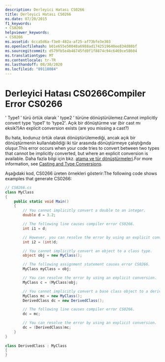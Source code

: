 ```yaml
---
description: Derleyici Hatası CS0266
title: Derleyici Hatası CS0266
ms.date: 07/20/2015
f1_keywords:
- CS0266
helpviewer_keywords:
- CS0266
ms.assetid: 6cca5d6a-f3e0-482a-af25-af73bfe3e303
ms.openlocfilehash: b01e655e58048a6988ad1742519640ee834d88bf
ms.sourcegitcommit: d579fb5e4b46745fd0f1f8874c94c6469ce58604
ms.translationtype: MT
ms.contentlocale: tr-TR
ms.lasthandoff: 08/30/2020
ms.locfileid: "89118084"
---
```

# <a name="compiler-error-cs0266"></a><span data-ttu-id="d1fa1-103">Derleyici Hatası CS0266</span><span class="sxs-lookup"><span data-stu-id="d1fa1-103">Compiler Error CS0266</span></span>

<span data-ttu-id="d1fa1-104">' Type1 ' türü örtük olarak ' type2 ' türüne dönüştürülemez.</span><span class="sxs-lookup"><span data-stu-id="d1fa1-104">Cannot implicitly convert type 'type1' to 'type2'.</span></span> <span data-ttu-id="d1fa1-105">Açık bir dönüştürme var (bir cast mı eksik?)</span><span class="sxs-lookup"><span data-stu-id="d1fa1-105">An explicit conversion exists (are you missing a cast?)</span></span>

 <span data-ttu-id="d1fa1-106">Bu hata, kodunuz örtük olarak dönüştürülemediği, ancak açık bir dönüştürmenin kullanılabildiği iki tür arasında dönüştürmeye çalıştığında oluşur.</span><span class="sxs-lookup"><span data-stu-id="d1fa1-106">This error occurs when your code tries to convert between two types that cannot be implicitly converted, but where an explicit conversion is available.</span></span> <span data-ttu-id="d1fa1-107">Daha fazla bilgi için bkz. [atama ve tür dönüştürmeleri](../../programming-guide/types/casting-and-type-conversions.md).</span><span class="sxs-lookup"><span data-stu-id="d1fa1-107">For more information, see [Casting and Type Conversions](../../programming-guide/types/casting-and-type-conversions.md).</span></span>

 <span data-ttu-id="d1fa1-108">Aşağıdaki kod, CS0266 üreten örnekleri gösterir:</span><span class="sxs-lookup"><span data-stu-id="d1fa1-108">The following code shows examples that generate CS0266:</span></span>

```csharp
// CS0266.cs
class MyClass
{
    public static void Main()
    {
        // You cannot implicitly convert a double to an integer.
        double d = 3.2;

        // The following line causes compiler error CS0266.
        int i1 = d;

        // However, you can resolve the error by using an explicit conversion.
        int i2 = (int)d;  

        // You cannot implicitly convert an object to a class type.
        object obj = new MyClass();

        // The following assignment statement causes error CS0266.
        MyClass myClass = obj;

        // You can resolve the error by using an explicit conversion.
        MyClass c = (MyClass)obj;

        // You cannot implicitly convert a base class object to a derived class type.
        MyClass mc = new MyClass();
        DerivedClass dc = new DerivedClass();

        // The following line causes compiler error CS0266.
        dc = mc;

        // You can resolve the error by using an explicit conversion.
        dc = (DerivedClass)mc;
    }  
}  
  
class DerivedClass : MyClass  
{  
}  
```
